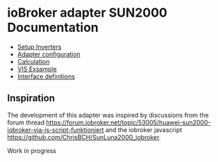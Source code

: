 # ioBroker adapter SUN2000 Documentation

* [Setup Inverters](./inverter.md)
* [Adapter configuration](./configuration.md)
* [Calculation](./calculation.md)
* [VIS Exsample](./vis.md)
* [Interface definitions](./definitions.md)

## Inspiration

The development of this adapter was inspired by discussions from the forum thread https://forum.iobroker.net/topic/53005/huawei-sun2000-iobroker-via-js-script-funktioniert and the iobroker javascript https://github.com/ChrisBCH/SunLuna2000_iobroker.

Work in progress
